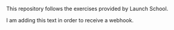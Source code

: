 This repository follows the exercises provided by Launch School.

I am adding this text in order to receive a webhook.
